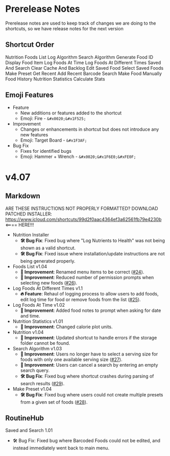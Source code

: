 # Prerelease Notes
Prerelease notes are used to keep track of changes we are doing to the shortcuts, so we have release notes for the next version

## Shortcut Order
Nutrition
Foods List
Log Algorithm
Search Algorithm
Generate Food ID
Display Food Item
Log Foods At Time
Log Foods At Different Times
Saved And Search
Clear Cache And Backlog
Edit Saved Food
Select Saved Foods
Make Preset
Get Recent
Add Recent
Barcode Search
Make Food Manually
Food History
Nutrition Statistics
Calculate Stats

## Emoji Features
- Feature
	- New additions or features added to the shortcut
	- Emoji: Fire - `&#x0020;&#x1F525;`
- Improvement
	- Changes or enhancements in shortcut but does not introduce any new features
	- Emoji: Target Board - `&#x1F3AF;`
- Bug Fix
	- Fixes for identified bugs
	- Emoji: Hammer + Wrench - `&#x0020;&#x1F6E0;&#xFE0F;`


# v4.07
## Markdown


ARE THESE INSTRUCTIONS NOT PROPERLY FORMATTED? 
DOWNLOAD PATCHED INSTALLER: https://www.icloud.com/shortcuts/99d2f0aac4364ef3a62561fb79e4230b <==== HERE!!!


- Nutrition Installer
	- **&#x0020;&#x1F6E0;&#xFE0F; Bug Fix**: Fixed bug where "Log Nutrients to Health" was not being shown as a valid shortcut.
	- **&#x0020;&#x1F6E0;&#xFE0F; Bug Fix**: Fixed issue where installation/update instructions are not being generated properly.
- Foods List v1.04
	- **&#x1F3AF; Improvement**: Renamed menu items to be correct ([#24](https://github.com/iffy-pi/apple-shortcuts/issues/24)).
	- **&#x1F3AF; Improvement**: Reduced number of permission prompts when selecting new foods ([#26](https://github.com/iffy-pi/apple-shortcuts/issues/26)).
- Log Foods At Different Times v1.1
	- **&#x0020;&#x1F525; Feature**: Rehaul of logging process to allow users to add foods, edit log time for food or remove foods from the list ([#25](https://github.com/iffy-pi/apple-shortcuts/issues/25)).
- Log Foods At Time v1.02
	- **&#x1F3AF; Improvement**: Added food notes to prompt when asking for date and time.
- Nutrition Statistics v1.01
	- **&#x1F3AF; Improvement**: Changed calorie plot units.
- Nutrition v1.04
	- **&#x1F3AF; Improvement**: Updated shortcut to handle errors if the storage folder cannot be found.
- Search Algorithm v1.03
	- **&#x1F3AF; Improvement**: Users no longer have to select a serving size for foods with only one available serving size ([#27](https://github.com/iffy-pi/apple-shortcuts/issues/27)).
	- **&#x1F3AF; Improvement**: Users can cancel a search by entering an empty search query.
	- **&#x0020;&#x1F6E0;&#xFE0F; Bug Fix**: Fixed bug where shortcut crashes during parsing of search results ([#29](https://github.com/iffy-pi/apple-shortcuts/issues/29)).
- Make Preset v1.04
	- **&#x0020;&#x1F6E0;&#xFE0F; Bug Fix**: Fixed bug where users could not create multiple presets from a given set of foods ([#28](https://github.com/iffy-pi/apple-shortcuts/issues/28)).

## RoutineHub
Saved and Search 1.01
- 🛠️ Bug Fix: Fixed bug where Barcoded Foods could not be edited, and instead immediately went back to main menu.
